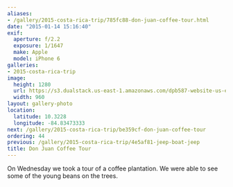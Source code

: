 ```yaml
---
aliases:
- /gallery/2015-costa-rica-trip/785fc88-don-juan-coffee-tour.html
date: "2015-01-14 15:16:40"
exif:
  aperture: f/2.2
  exposure: 1/1647
  make: Apple
  model: iPhone 6
galleries:
- 2015-costa-rica-trip
image:
  height: 1280
  url: https://s3.dualstack.us-east-1.amazonaws.com/dpb587-website-us-east-1/asset/gallery/2015-costa-rica-trip/785fc88-don-juan-coffee-tour~1280.jpg
  width: 960
layout: gallery-photo
location:
  latitude: 10.3228
  longitude: -84.83473333
next: /gallery/2015-costa-rica-trip/be359cf-don-juan-coffee-tour
ordering: 44
previous: /gallery/2015-costa-rica-trip/4e5af81-jeep-boat-jeep
title: Don Juan Coffee Tour
---
```


On Wednesday we took a tour of a coffee plantation. We were able to see some of the young beans on the trees.
